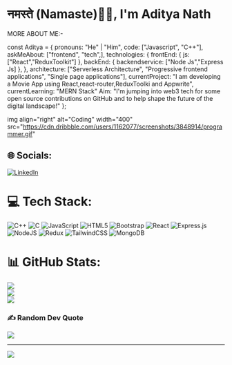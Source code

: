 # नमस्ते (Namaste)🙏🏻, I'm Aditya Nath

MORE ABOUT ME:- 




const Aditya = {
    pronouns: "He" | "Him",
    code: ["Javascript", "C++"],
    askMeAbout: ["frontend", "tech",],
    technologies: {
        frontEnd: {
            js: ["React","ReduxToolkit"]
        },
        backEnd: {
            backendservice: ["Node Js","Express Js]
        },
      },
    architecture: ["Serverless Architecture", "Progressive frontend applications", "Single page applications"],
    currentProject: "I am developing a Movie App using React,react-router,ReduxToolki and Appwrite",
    currentLearning: "MERN Stack"
    Aim: "I'm jumping into web3 tech for some open source contributions on GitHub and to help shape the future of the digital landscape!"
};

img align="right" alt="Coding" width="400" src="https://cdn.dribbble.com/users/1162077/screenshots/3848914/programmer.gif"
## 🌐 Socials:
[![LinkedIn](https://img.shields.io/badge/LinkedIn-%230077B5.svg?logo=linkedin&logoColor=white)](https://linkedin.com/in/https://www.linkedin.com/in/aditya-nath-/) 

# 💻 Tech Stack:
![C++](https://img.shields.io/badge/c++-%2300599C.svg?style=for-the-badge&logo=c%2B%2B&logoColor=white) ![C](https://img.shields.io/badge/c-%2300599C.svg?style=for-the-badge&logo=c&logoColor=white) ![JavaScript](https://img.shields.io/badge/javascript-%23323330.svg?style=for-the-badge&logo=javascript&logoColor=%23F7DF1E) ![HTML5](https://img.shields.io/badge/html5-%23E34F26.svg?style=for-the-badge&logo=html5&logoColor=white) ![Bootstrap](https://img.shields.io/badge/bootstrap-%238511FA.svg?style=for-the-badge&logo=bootstrap&logoColor=white) ![React](https://img.shields.io/badge/react-%2320232a.svg?style=for-the-badge&logo=react&logoColor=%2361DAFB) ![Express.js](https://img.shields.io/badge/express.js-%23404d59.svg?style=for-the-badge&logo=express&logoColor=%2361DAFB) ![NodeJS](https://img.shields.io/badge/node.js-6DA55F?style=for-the-badge&logo=node.js&logoColor=white) ![Redux](https://img.shields.io/badge/redux-%23593d88.svg?style=for-the-badge&logo=redux&logoColor=white) ![TailwindCSS](https://img.shields.io/badge/tailwindcss-%2338B2AC.svg?style=for-the-badge&logo=tailwind-css&logoColor=white) ![MongoDB](https://img.shields.io/badge/MongoDB-%234ea94b.svg?style=for-the-badge&logo=mongodb&logoColor=white)
# 📊 GitHub Stats:
![](https://github-readme-stats.vercel.app/api?username=aditya0124&theme=dark&hide_border=false&include_all_commits=false&count_private=false)<br/>
![](https://github-readme-streak-stats.herokuapp.com/?user=aditya0124&theme=dark&hide_border=false)<br/>
![](https://github-readme-stats.vercel.app/api/top-langs/?username=aditya0124&theme=dark&hide_border=false&include_all_commits=false&count_private=false&layout=compact)

### ✍️ Random Dev Quote
![](https://quotes-github-readme.vercel.app/api?type=horizontal&theme=radical)

---
[![](https://visitcount.itsvg.in/api?id=aditya0124&icon=0&color=0)](https://visitcount.itsvg.in)
